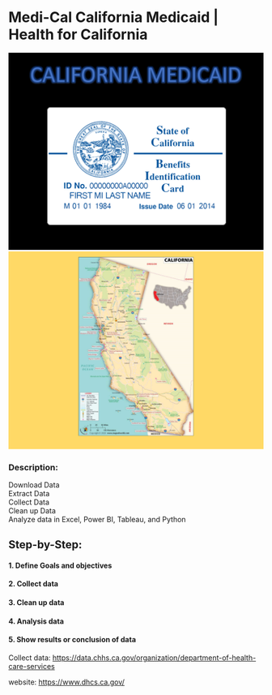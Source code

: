# Medi-Cal California Medicaid | Health for California

<img src="MEDICAID.PNG">
<img src="CALIFORNIA.PNG">

### Description:  
Download Data  
Extract Data  
Collect Data  
Clean up Data  
Analyze data in Excel, Power BI, Tableau, and Python  

## Step-by-Step:  
#### 1. Define Goals and objectives  
#### 2. Collect data  
#### 3. Clean up data  
#### 4. Analysis data
#### 5. Show results or conclusion of data  

Collect data: https://data.chhs.ca.gov/organization/department-of-health-care-services  

website: https://www.dhcs.ca.gov/  
